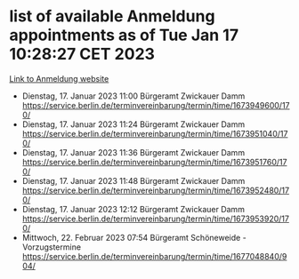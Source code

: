 # list of available Anmeldung appointments as of Tue Jan 17 10:28:27 CET 2023
[Link to Anmeldung website](https://service.berlin.de/terminvereinbarung/termin/tag.php?termin=0&anliegen[]=120686&dienstleisterlist=122210,122217,327316,122219,327312,122227,327314,122231,327346,122243,327348,122252,329742,122260,329745,122262,329748,122254,329751,122271,327278,122273,327274,122277,327276,330436,122280,327294,122282,327290,122284,327292,327539,122291,327270,122285,327266,122286,327264,122296,327268,150230,329760,122301,327282,122297,327286,122294,327284,122312,329763,122314,329775,122304,327330,122311,327334,122309,327332,122281,327352,122279,329772,122276,327324,122274,327326,122267,329766,122246,327318,122251,327320,122257,327322,122208,327298,122226,327300,121362,121364&herkunft=http%3A%2F%2Fservice.berlin.de%2Fdienstleistung%2F120686%2F)
- Dienstag, 17. Januar 2023 11:00 Bürgeramt Zwickauer Damm https://service.berlin.de/terminvereinbarung/termin/time/1673949600/170/
- Dienstag, 17. Januar 2023 11:24 Bürgeramt Zwickauer Damm https://service.berlin.de/terminvereinbarung/termin/time/1673951040/170/
- Dienstag, 17. Januar 2023 11:36 Bürgeramt Zwickauer Damm https://service.berlin.de/terminvereinbarung/termin/time/1673951760/170/
- Dienstag, 17. Januar 2023 11:48 Bürgeramt Zwickauer Damm https://service.berlin.de/terminvereinbarung/termin/time/1673952480/170/
- Dienstag, 17. Januar 2023 12:12 Bürgeramt Zwickauer Damm https://service.berlin.de/terminvereinbarung/termin/time/1673953920/170/
- Mittwoch, 22. Februar 2023 07:54 Bürgeramt Schöneweide - Vorzugstermine https://service.berlin.de/terminvereinbarung/termin/time/1677048840/904/
